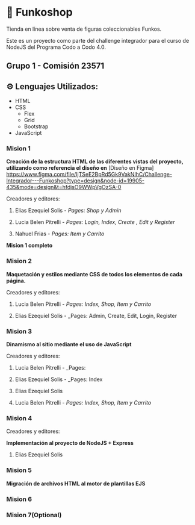 # 🚀 Funkoshop

Tienda en línea sobre venta de figuras coleccionables Funkos.

Este es un proyecto como parte del challenge integrador para el curso de NodeJS del Programa Codo a Codo 4.0.

## Grupo 1 - Comisión 23571

## ⚙️ Lenguajes Utilizados:

- HTML
- CSS
  - Flex
  - Grid
  - Bootstrap
- JavaScript

### Mision 1

**Creación de la estructura HTML de las diferentes vistas del proyecto, utilizando como referencia el diseño en** [Diseño en Figma]
https://www.figma.com/file/IjTSeE2BpRd5Gk9VakNIhC/Challenge-Integrador---Funkoshop?type=design&node-id=19905-435&mode=design&t=hfdjsO9WWpVgOzSA-0

Creadores y editores:

1. Elias Ezequiel Solis - _Pages: Shop y Admin_

2. Lucia Belen Pitrelli - _Pages: Login, Index, Create , Edit y Register_

3. Nahuel Frias - _Pages: Item y Carrito_

**Mision 1 completo**

### Mision 2

**Maquetación y estilos mediante CSS de todos los elementos de cada página.**

Creadores y editores:

1. Lucia Belen Pitrelli - _Pages: Index, Shop, Item y Carrito_

2. Elias Ezequiel Solis - _Pages: Admin, Create, Edit, Login, Register

### Mision 3

**Dinamismo al sitio mediante el uso de JavaScript**

Creadores y editores: 
1. Lucia Belen Pitrelli - _Pages: 

2. Elias Ezequiel Solis - _Pages: Index

1. Elias Ezequiel Solis

2. Lucia Belen Pitrelli - _Pages: Index, Shop, Item y Carrito_

### Mision 4

Creadores y editores:

**Implementación al proyecto de NodeJS + Express**

1. Elias Ezequiel Solis

### Mision 5

**Migración de archivos HTML al motor de plantillas EJS**

### Mision 6

### Mision 7(Optional)
